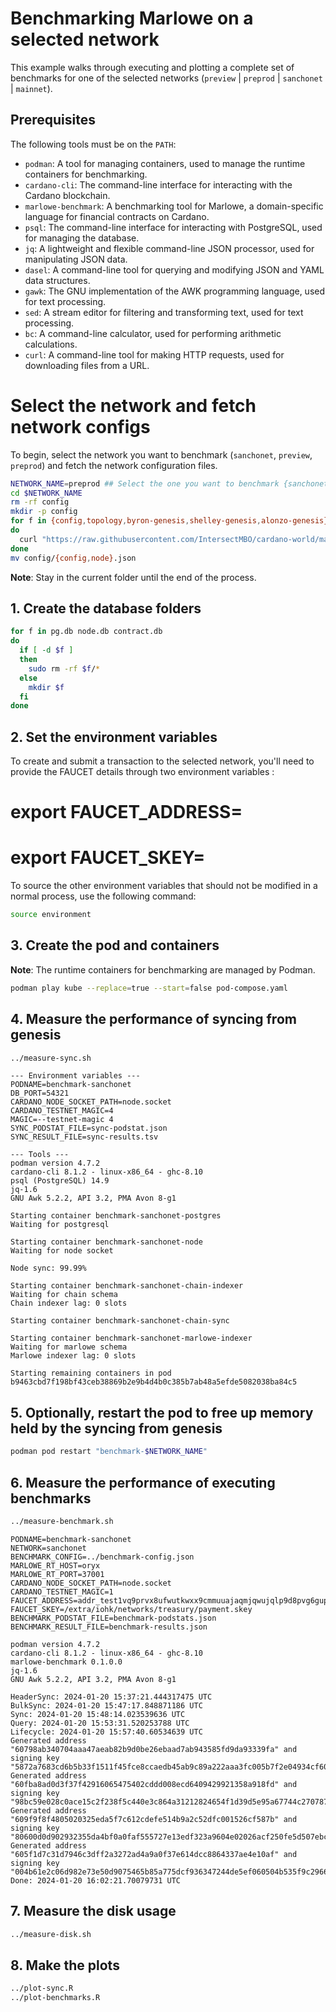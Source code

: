 # Benchmarking Marlowe on a selected network


This example walks through executing and plotting a complete set of benchmarks for one of the selected networks (`preview` | `preprod` | `sanchonet` | `mainnet`).

## Prerequisites

The following tools must be on the `PATH`:

- `podman`: A tool for managing containers, used to manage the runtime containers for benchmarking.
- `cardano-cli`: The command-line interface for interacting with the Cardano blockchain.
- `marlowe-benchmark`: A benchmarking tool for Marlowe, a domain-specific language for financial contracts on Cardano.
- `psql`: The command-line interface for interacting with PostgreSQL, used for managing the database.
- `jq`: A lightweight and flexible command-line JSON processor, used for manipulating JSON data.
- `dasel`: A command-line tool for querying and modifying JSON and YAML data structures.
- `gawk`: The GNU implementation of the AWK programming language, used for text processing.
- `sed`: A stream editor for filtering and transforming text, used for text processing.
- `bc`: A command-line calculator, used for performing arithmetic calculations.
- `curl`: A command-line tool for making HTTP requests, used for downloading files from a URL.

# Select the network and fetch network configs

To begin, select the network you want to benchmark (`sanchonet`, `preview`, `preprod`) and fetch the network configuration files.

```bash
NETWORK_NAME=preprod ## Select the one you want to benchmark {sanchonet, preview, preprod, mainnet}
cd $NETWORK_NAME
rm -rf config
mkdir -p config
for f in {config,topology,byron-genesis,shelley-genesis,alonzo-genesis}.json
do
  curl "https://raw.githubusercontent.com/IntersectMBO/cardano-world/master/docs/environments/$NETWORK_NAME/$f" -o config/$f
done
mv config/{config,node}.json
```
**Note**: Stay in the current folder until the end of the process.

## 1. Create the database folders

```bash
for f in pg.db node.db contract.db
do
  if [ -d $f ]
  then
    sudo rm -rf $f/*
  else
    mkdir $f
  fi
done
```

## 2. Set the environment variables

To create and submit a transaction to the selected network, you'll need to provide the FAUCET details through two environment variables :
# export FAUCET_ADDRESS= <YOUR FAUCET ADDRESS> 
# export FAUCET_SKEY= <YOUR FAUCET PRIVATE KEY > 

To source the other environment variables that should not be modified in a normal process, use the following command:

```bash
source environment
```

## 3. Create the pod and containers

**Note**: The runtime containers for benchmarking are managed by Podman.

```bash
podman play kube --replace=true --start=false pod-compose.yaml
```

## 4. Measure the performance of syncing from genesis

```bash
../measure-sync.sh
```

```console
--- Environment variables ---
PODNAME=benchmark-sanchonet
DB_PORT=54321
CARDANO_NODE_SOCKET_PATH=node.socket
CARDANO_TESTNET_MAGIC=4
MAGIC=--testnet-magic 4
SYNC_PODSTAT_FILE=sync-podstat.json
SYNC_RESULT_FILE=sync-results.tsv

--- Tools ---
podman version 4.7.2
cardano-cli 8.1.2 - linux-x86_64 - ghc-8.10
psql (PostgreSQL) 14.9
jq-1.6
GNU Awk 5.2.2, API 3.2, PMA Avon 8-g1

Starting container benchmark-sanchonet-postgres
Waiting for postgresql

Starting container benchmark-sanchonet-node
Waiting for node socket

Node sync: 99.99%

Starting container benchmark-sanchonet-chain-indexer
Waiting for chain schema
Chain indexer lag: 0 slots

Starting container benchmark-sanchonet-chain-sync

Starting container benchmark-sanchonet-marlowe-indexer
Waiting for marlowe schema
Marlowe indexer lag: 0 slots

Starting remaining containers in pod b9463cbd7f198bf43ceb38869b2e9b4d4b0c385b7ab48a5efde5082038ba84c5
```


## 5. Optionally, restart the pod to free up memory held by the syncing from genesis

```bash
podman pod restart "benchmark-$NETWORK_NAME"
```


## 6. Measure the performance of executing benchmarks

```bash
../measure-benchmark.sh
```

```console
PODNAME=benchmark-sanchonet
NETWORK=sanchonet
BENCHMARK_CONFIG=../benchmark-config.json
MARLOWE_RT_HOST=oryx
MARLOWE_RT_PORT=37001
CARDANO_NODE_SOCKET_PATH=node.socket
CARDANO_TESTNET_MAGIC=1
FAUCET_ADDRESS=addr_test1vq9prvx8ufwutkwxx9cmmuuajaqmjqwujqlp9d8pvg6gupczgtm9j
FAUCET_SKEY=/extra/iohk/networks/treasury/payment.skey
BENCHMARK_PODSTAT_FILE=benchmark-podstats.json
BENCHMARK_RESULT_FILE=benchmark-results.json

podman version 4.7.2
cardano-cli 8.1.2 - linux-x86_64 - ghc-8.10
marlowe-benchmark 0.1.0.0
jq-1.6
GNU Awk 5.2.2, API 3.2, PMA Avon 8-g1

HeaderSync: 2024-01-20 15:37:21.444317475 UTC
BulkSync: 2024-01-20 15:47:17.848871186 UTC
Sync: 2024-01-20 15:48:14.023539636 UTC
Query: 2024-01-20 15:53:31.520253788 UTC
Lifecycle: 2024-01-20 15:57:40.60534639 UTC
Generated address "60798ab340704aaa47aeab82b9d0be26ebaad7ab943585fd9da93339fa" and signing key "5872a7683cd6b5b33f1511f45fce8ccaedb45ab9c89a222aaa3fc005b7f2e04934cf60e9e4c9146e86c4facb6b01ca9d3e82dd170a606099d993ee3dac357942705d79223f1238048ac33e59a284f8a3577261ef360bcb4ac6a6bedde624316a063eef43d14f0bb190b9f2a53f258d862e76598f174b1daa8518389327c90305".
Generated address "60fba8ad0d3f37f42916065475402cddd008ecd6409429921358a918fd" and signing key "98bc59e028c0ace15c2f238f5c440e3c864a31212824654f1d39d5e95a67744c270787db10b5014b28fb6ee9527d36795bd2bf537e8030d0f8e2f27ccdd5ef63b7429cfb6ba278cad74132ba18d1edb6938b89abe07a472cb4562638ed87454b8d9d0633e41652302792549d86d6f3b475c252e5703f30ef026c3c34b93992c7".
Generated address "609f9f8f4805020325eda5f7c612cdefe514b9a2c52dfc001526cf587b" and signing key "80600d0d902932355da4bf0a0faf555727e13edf323a9604e02026acf250fe5d507ebc57f69b66b9f31f50c285bde19a39adb03b556c1f72a4dffbb72dc0b1f0c5299d2e4cac1f1bb7aa64f48999341a85f5f0070d48f377c9d2edeefe7059e747d0d864c0b47d4480655d40fd15f3a063bbddaa90c8bbe54bfef90c22603de1".
Generated address "605f1d7c31d7946c3dff2a3272ad4a9a0f37e614dcc8864337ae4e10af" and signing key "004b61e2c06d982e73e50d9075465b85a775dcf936347244de5ef060504b535f9c29668163ce81f6699ab17fe098c9c4bb1b7ec5e8fd190cc8db95a37349909495851ed89037402a24df99d238c550245c2f5d7e78615a40db4322ea52e512fc7460ca64c78c2161c5079ad67065c2f4133e2561d45fcda3aafdefcabf1ba06a".
Done: 2024-01-20 16:02:21.70079731 UTC
```


## 7. Measure the disk usage

```bash
../measure-disk.sh
```


## 8. Make the plots

```bash
../plot-sync.R
../plot-benchmarks.R
```


